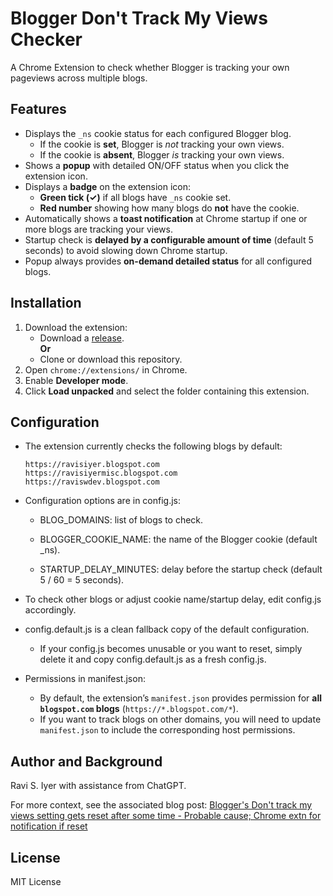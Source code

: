 # Blogger Don't Track My Views Checker

A Chrome Extension to check whether Blogger is tracking your own pageviews across multiple blogs.  

## Features

- Displays the `_ns` cookie status for each configured Blogger blog.
  - If the cookie is **set**, Blogger is *not* tracking your own views.  
  - If the cookie is **absent**, Blogger *is* tracking your own views.
- Shows a **popup** with detailed ON/OFF status when you click the extension icon.
- Displays a **badge** on the extension icon:
  - **Green tick (✓)** if all blogs have `_ns` cookie set.
  - **Red number** showing how many blogs do **not** have the cookie.
- Automatically shows a **toast notification** at Chrome startup if one or more blogs are tracking your views.
- Startup check is **delayed by a configurable amount of time** (default 5 seconds) to avoid slowing down Chrome startup.
- Popup always provides **on-demand detailed status** for all configured blogs.

## Installation

1. Download the extension:
   - Download a [release](https://github.com/ravisiyer/blogger-dont-track-my-views-extn/releases).  
        **Or**  
   - Clone or download this repository.  
2. Open `chrome://extensions/` in Chrome.  
3. Enable **Developer mode**.  
4. Click **Load unpacked** and select the folder containing this extension.

## Configuration

- The extension currently checks the following blogs by default:

  ```text
  https://ravisiyer.blogspot.com
  https://ravisiyermisc.blogspot.com
  https://raviswdev.blogspot.com
  ```

- Configuration options are in config.js:

  - BLOG_DOMAINS: list of blogs to check.

  - BLOGGER_COOKIE_NAME: the name of the Blogger cookie (default _ns).

  - STARTUP_DELAY_MINUTES: delay before the startup check (default 5 / 60 = 5 seconds).

- To check other blogs or adjust cookie name/startup delay, edit config.js accordingly.

- config.default.js is a clean fallback copy of the default configuration.

  - If your config.js becomes unusable or you want to reset, simply delete it and copy config.default.js as a fresh config.js.

- Permissions in manifest.json:  
  - By default, the extension’s `manifest.json` provides permission for **all `blogspot.com` blogs** (`https://*.blogspot.com/*`).  
  - If you want to track blogs on other domains, you will need to update `manifest.json` to include the corresponding host permissions.

## Author and Background

Ravi S. Iyer with assistance from ChatGPT. 

For more context, see the associated blog post: [Blogger's Don't track my views setting gets reset after some time - Probable cause; Chrome extn for notification if reset](https://raviswdev.blogspot.com/2025/09/bloggers-dont-track-my-views-setting.html)

## License

MIT License